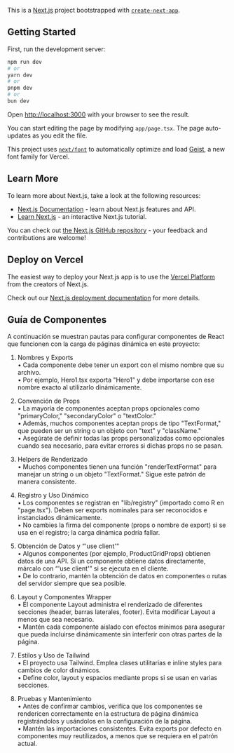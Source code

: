 This is a [Next.js](https://nextjs.org) project bootstrapped with [`create-next-app`](https://nextjs.org/docs/app/api-reference/cli/create-next-app).

## Getting Started

First, run the development server:

```bash
npm run dev
# or
yarn dev
# or
pnpm dev
# or
bun dev
```

Open [http://localhost:3000](http://localhost:3000) with your browser to see the result.

You can start editing the page by modifying `app/page.tsx`. The page auto-updates as you edit the file.

This project uses [`next/font`](https://nextjs.org/docs/app/building-your-application/optimizing/fonts) to automatically optimize and load [Geist](https://vercel.com/font), a new font family for Vercel.

## Learn More

To learn more about Next.js, take a look at the following resources:

- [Next.js Documentation](https://nextjs.org/docs) - learn about Next.js features and API.
- [Learn Next.js](https://nextjs.org/learn) - an interactive Next.js tutorial.

You can check out [the Next.js GitHub repository](https://github.com/vercel/next.js) - your feedback and contributions are welcome!

## Deploy on Vercel

The easiest way to deploy your Next.js app is to use the [Vercel Platform](https://vercel.com/new?utm_medium=default-template&filter=next.js&utm_source=create-next-app&utm_campaign=create-next-app-readme) from the creators of Next.js.

Check out our [Next.js deployment documentation](https://nextjs.org/docs/app/building-your-application/deploying) for more details.

## Guía de Componentes

A continuación se muestran pautas para configurar componentes de React que funcionen con la carga de páginas dinámica en este proyecto:

1. Nombres y Exports  
   • Cada componente debe tener un export con el mismo nombre que su archivo.  
   • Por ejemplo, Hero1.tsx exporta "Hero1" y debe importarse con ese nombre exacto al utilizarlo dinámicamente.

2. Convención de Props  
   • La mayoría de componentes aceptan props opcionales como "primaryColor," "secondaryColor" o "textColor."  
   • Además, muchos componentes aceptan props de tipo "TextFormat," que pueden ser un string o un objeto con "text" y "className."  
   • Asegúrate de definir todas las props personalizadas como opcionales cuando sea necesario, para evitar errores si dichas props no se pasan.

3. Helpers de Renderizado  
   • Muchos componentes tienen una función "renderTextFormat" para manejar un string o un objeto "TextFormat." Sigue este patrón de manera consistente.

4. Registro y Uso Dinámico  
   • Los componentes se registran en "lib/registry" (importado como R en "page.tsx"). Deben ser exports nominales para ser reconocidos e instanciados dinámicamente.  
   • No cambies la firma del componente (props o nombre de export) si se usa en el registro; la carga dinámica podría fallar.

5. Obtención de Datos y “'use client'”  
   • Algunos componentes (por ejemplo, ProductGridProps) obtienen datos de una API. Si un componente obtiene datos directamente, márcalo con “'use client'” si se ejecuta en el cliente.  
   • De lo contrario, mantén la obtención de datos en componentes o rutas del servidor siempre que sea posible.

6. Layout y Componentes Wrapper  
   • El componente Layout administra el renderizado de diferentes secciones (header, barras laterales, footer). Evita modificar Layout a menos que sea necesario.  
   • Mantén cada componente aislado con efectos mínimos para asegurar que pueda incluirse dinámicamente sin interferir con otras partes de la página.

7. Estilos y Uso de Tailwind  
   • El proyecto usa Tailwind. Emplea clases utilitarias e inline styles para cambios de color dinámicos.  
   • Define color, layout y espacios mediante props si se usan en varias secciones.

8. Pruebas y Mantenimiento  
   • Antes de confirmar cambios, verifica que los componentes se rendericen correctamente en la estructura de página dinámica registrándolos y usándolos en la configuración de la página.  
   • Mantén las importaciones consistentes. Evita exports por defecto en componentes muy reutilizados, a menos que se requiera en el patrón actual.
